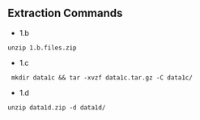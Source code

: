 ## Extraction Commands

- 1.b
``` 
unzip 1.b.files.zip 
```

- 1.c
```
 mkdir data1c && tar -xvzf data1c.tar.gz -C data1c/
```

- 1.d
```
unzip data1d.zip -d data1d/
```